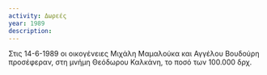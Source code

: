 ```yaml
---
activity: Δωρεές
year: 1989
description: 
---
```


Στις 14-6-1989 οι οικογένειες Μιχάλη Μαμαλούκα και Αγγέλου Βουδούρη προσέφεραν, στη μνήμη Θεόδωρου Καλκάνη, το ποσό των 100.000 δρχ.

